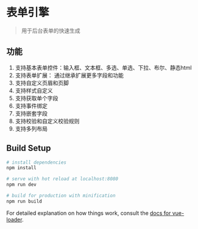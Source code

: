 # 表单引擎

> 用于后台表单的快速生成

## 功能
1. 支持基本表单控件：输入框、文本框、多选、单选、下拉、布尔、静态html
1. 支持表单扩展： 通过继承扩展更多字段和功能
1. 支持自定义页眉和页脚
1. 支持样式自定义
1. 支持获取单个字段
1. 支持事件绑定
1. 支持嵌套字段
1. 支持校验和自定义校验规则
1. 支持多列布局

## Build Setup

``` bash
# install dependencies
npm install

# serve with hot reload at localhost:8080
npm run dev

# build for production with minification
npm run build
```

For detailed explanation on how things work, consult the [docs for vue-loader](http://vuejs.github.io/vue-loader).
